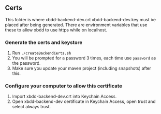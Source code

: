 ## Certs

This folder is where xbdd-backend-dev.crt xbdd-backend-dev.key must be placed after being generated.
There are environment variables that use these to allow xbdd to use https while on localhost.

### Generate the certs and keystore

1. Run `./createBackendCerts.sh`
1. You will be prompted for a password 3 times, each time use `password` as the password.
1. Make sure you update your maven project (including snapshots) after this.

### Configure your computer to allow this certificate

1. Import xbdd-backend-dev.crt into Keychain Access.
1. Open xbdd-backend-dev certificate in Keychain Access, open trust and select always trust.
